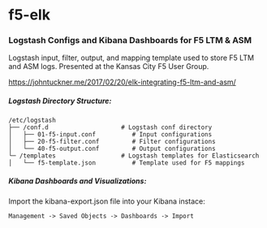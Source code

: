 # f5-elk
### Logstash Configs and Kibana Dashboards for F5 LTM &amp; ASM

Logstash input, filter, output, and mapping template used to store F5 LTM and ASM logs.  Presented at the Kansas City F5 User Group.

https://johntuckner.me/2017/02/20/elk-integrating-f5-ltm-and-asm/

##### Logstash Directory Structure:

```
/etc/logstash
├── /conf.d                    # Logstash conf directory
│   ├── 01-f5-input.conf          # Input configurations
│   ├── 20-f5-filter.conf         # Filter configurations
│   └── 40-f5-output.conf         # Output configurations
└─ /templates                  # Logstash templates for Elasticsearch
│   └── f5-template.json          # Template used for F5 mappings
```

##### Kibana Dashboards and Visualizations:

Import the kibana-export.json file into your Kibana instace:

`Management -> Saved Objects -> Dashboards -> Import`

